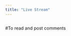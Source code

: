 ```yaml
---
title: "Live Stream"
---
```


<iframe src="https://www.facebook.com/plugins/video.php?href=https%3A%2F%2Fwww.facebook.com%2Fshorelinegameaudio%2Fvideos%2F275163266706534%2F&width=0" width="0" height="0" style="border:none;overflow:hidden" scrolling="no" frameborder="0" allowTransparency="true" allowFullScreen="true"></iframe>

#To read and post comments